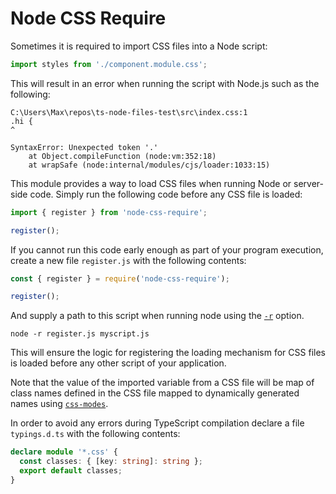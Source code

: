 # Node CSS Require

Sometimes it is required to import CSS files into a Node script:

```typescript
import styles from './component.module.css';
```

This will result in an error when running the script with Node.js such as the following:

```
C:\Users\Max\repos\ts-node-files-test\src\index.css:1
.hi {
^

SyntaxError: Unexpected token '.'
    at Object.compileFunction (node:vm:352:18)
    at wrapSafe (node:internal/modules/cjs/loader:1033:15)
```

This module provides a way to load CSS files when running Node or server-side code. Simply run the following code before any CSS file is loaded:

```typescript
import { register } from 'node-css-require';

register();
```

If you cannot run this code early enough as part of your program execution, create a new file `register.js` with the following contents:

```javascript
const { register } = require('node-css-require');

register();
```

And supply a path to this script when running node using the [`-r`](https://nodejs.org/api/cli.html#-r---require-module) option.

```
node -r register.js myscript.js
```

This will ensure the logic for registering the loading mechanism for CSS files is loaded before any other script of your application.

Note that the value of the imported variable from a CSS file will be map of class names defined in the CSS file mapped to dynamically generated names using [`css-modes`](https://github.com/css-modules/css-modules).

In order to avoid any errors during TypeScript compilation declare a file `typings.d.ts` with the following contents:

```typescript
declare module '*.css' {
  const classes: { [key: string]: string };
  export default classes;
}
```